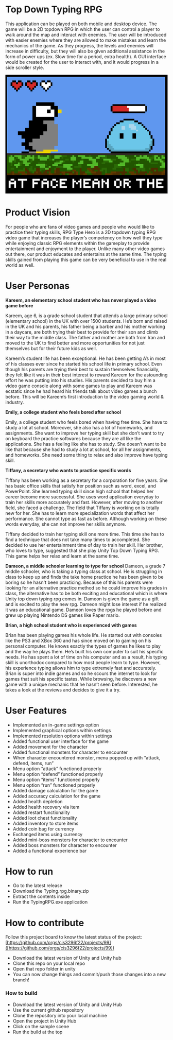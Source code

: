 # Top Down Typing RPG
This application can be played on both mobile and desktop device. The game will be a 2D topdown RPG in which the user can control a player to walk around the map and interact with enemies. The user will be introduced with easier enemies where they are allowed to make mistakes and learn the mechanics of the game. As they progress, the levels and enemies will increase in difficulty, but they will also be given additional assistance in the form of power ups (ex. Slow time for a period, extra health). A GUI interface would be created for the user to interact with, and it would progress in a side scroller style.

![This is a screenshot.](TypingGame.png)

# Product Vision
For people who are fans of video games and people who would like to practice their typing skills, RPG Type Hero is a 2D topdown typing RPG video game that increases the player’s competency on how well they type while enjoying classic RPG elements within the gameplay to provide entertainment and enjoyment to the player. Unlike many other video games out there, our product educates and entertains at the same time. The typing skills gained from playing this game can be very beneficial to use in the real world as well.

# User Personas

**Kareem, an elementary school student who has never played a video game before**

Kareem, age 6, is a grade school student that attends a large primary school (elementary school) in the UK with over 1500 students. He’s born and raised in the UK and his parents, his father being a barber and his mother working in a daycare, are both trying their best to provide for their son and climb their way to the middle class. The father and mother are both from Iran and moved to the UK to find better and more opportunities for not just themselves but for their future kids as well.

Kareem’s student life has been exceptional. He has been getting A’s in most of his classes ever since he started his school life in primary school. Even though his parents are trying their best to sustain themselves financially, they felt like it was in their best interest to reward Kareem for the astounding effort he was putting into his studies. His parents decided to buy him a video game console along with some games to play and Kareem was ecstatic since he had heard his friends talk about video games a bunch before. This will be Kareem’s first introduction to the video gaming world & industry.

**Emily, a college student who feels bored after school**

Emily, a college student who feels bored when having free time. She have to study a lot at school. Moreover, she also has a lot of homeworks, and assignments. She want to improve her typing skill but she don’t want to try on keyboard the practice softwares because they are all like the applications. She has a feeling like she has to study. She doesn’t want to be like that because she had to study a lot at school, for all her assignments, and homeworks. She need some thing to relax and also improve have typing skill. 

**Tiffany, a secretary who wants to practice specific words**

Tiffany has been working as a secretary for a corporation for five years. She has basic office skills that satisfy her position such as word, excel, and PowerPoint. She learned typing skill since high school that helped her career become more successful.  She uses word application everyday to train her skills more accurately and fast. However, after moving to another field, she faced a challenge. The field that Tiffany is working on is totally new for her. She has to learn more  specialization words that affect her performance. She cannot type as fast as before. Although working on these words everyday, she can not improve her skills anymore.

Tiffany decided to train her typing skill one more time. This time she has to find a technique that does not take many times to accompleted. She decided to use her entertainment time of day to train her skill. Her  brother, who loves to type, suggested that she play Unity Top Down Typing RPG. This game helps her relax and learn at the same time. 

**Dameon, a middle schooler learning to type for school**
Dameon, a grade 7 middle schooler, who is taking a typing class at school. He is struggling in class to keep up and finds the take home practice he has been given to be boring so he hasn't been practicing. Because of this his parents were looking for an alternative practice method so he could improve his grades in class, the alternative has to be both exciting and educational which is where Unity top down typing rpg comes in. Dameon is given the game as a gift and is excited to play the new rpg. Dameon might lose interest if he realized it was an educational game. Dameon loves the rpgs he played before and grew up playing Nintendo DS games like Paper mario. 

**Brian, a high school student who is experienced with games**

Brian has been playing games his whole life. He started out with consoles like the PS3 and XBox 360 and has since moved on to gaming on his personal computer. He knows exactly the types of games he likes to play and the way he plays them. He’s built his own computer to suit his specific needs. He has spent a lot of time on his computer and as a result, his typing skill is unorthodox compared to how most people learn to type. However, his experience typing allows him to type extremely fast and accurately. Brian is super into indie games and so he scours the internet to look for games that suit his specific tastes. While browsing, he discovers a new game with a unique mechanic that he hasn’t seen before. Interested, he takes a look at the reviews and decides to give it a try.


# User Features

- Implemented an in-game settings option
- Implemented graphical options within settings
- Implemented resolution options within settings
- Added functional user interface for the game
- Added movement for the character
- Added functional monsters for character to encounter
- When character encountered monster, menu popped up with “attack, defend, items, run”
- Menu option “attack” functioned properly
- Menu option “defend” functioned properly
- Menu option “items” functioned properly
- Menu option “run” functioned properly
- Added damage calculation for the game
- Added accuracy calculation for the game
- Added health depletion
- Added health recovery via item
- Added restart functionality
- Added loot chest functionality
- Added inventory to store items
- Added coin bag for currency
- Exchanged items using currency
- Added mini-boss monsters for character to encounter
- Added boss monsters for character to encounter
- Added a functional experience bar

# How to run
- Go to the latest release
- Download the Typing.rpg.binary.zip
- Extract the contents inside
- Run the TypingRPG.exe application

# How to contribute
Follow this project board to know the latest status of the project: [https://github.com/orgs/cis3296f22/projects/99]([https://github.com/orgs/cis3296f22/projects/99])  
- Download the latest version of Unity and Unity hub
- Clone this repo on your local repo
- Open that repo folder in unity
- You can now change things and commit/push those changes into a new branch!

### How to build
- Download the latest version of Unity and Unity Hub
- Use the current github repository
- Clone the repository into your local machine
- Open the project in Unity Hub
- Click on the sample scene
- Run the build at the top
